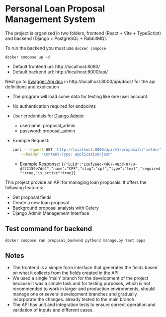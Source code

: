 # Personal Loan Proposal Management System

The project is organized in two folders, frontend (React + Vite + TypeScript) and backend (Django + PostgreSQL + RabbitMQ).

To run the backend you must use `docker compose`

`docker compose up -d`

- Default frontend url: http://localhost:8080/
- Default backend url: http://localhost:8000/api/

Next go to [Swagger Api doc](http://localhost:8000/api/docs/) in http://localhost:8000/api/docs/ for the api definitions and explication

- The program will load some data for testing like one user account.
- No authentication required for endpoints
- User credentials for [Django Admin](http://localhost:8000/api/admin/):

  - username: proposal_admin
  - password: proposal_admin

- Example Request:

  ```bash
  curl --request GET 'http://localhost:8000/api/v1/proposals/fields/' \
      --header 'Content-Type: application/json'

  ```

  - Example Response:
    `[{"uuid":"1c6f2eec-4d67-483d-8770-df22159e7de4","name":"CPF","slug":"cpf","type":"text","required":true,"is_active":true}]`

This project provide an API for managing loan proposals. It offers the following features:

- Get proposal fields
- Create a new loan proposal
- Background proposal analysis with Celery
- Django Admin Management Interface

## Test command for backend

`docker compose run proposal_backend python3 manage.py test apps`

## Notes

- The frontend is a simple form interface that generates the fields based on what it collects from the fields created in the API.
- We used a single 'main' branch for the development of the project because it was a simple task and for testing purposes, which is not recommended to work in larger and production environments, should manage one or several development branches and gradually incorporate the changes. already tested to the main branch.
- The API has unit and integration tests to ensure correct operation and validation of inputs and different cases.
